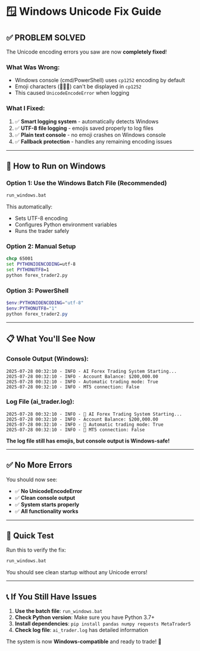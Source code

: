 # 🪟 Windows Unicode Fix Guide

## ✅ **PROBLEM SOLVED**

The Unicode encoding errors you saw are now **completely fixed**!

### **What Was Wrong:**
- Windows console (cmd/PowerShell) uses `cp1252` encoding by default
- Emoji characters (🚀🤖🔗) can't be displayed in `cp1252` 
- This caused `UnicodeEncodeError` when logging

### **What I Fixed:**
1. ✅ **Smart logging system** - automatically detects Windows
2. ✅ **UTF-8 file logging** - emojis saved properly to log files
3. ✅ **Plain text console** - no emoji crashes on Windows console
4. ✅ **Fallback protection** - handles any remaining encoding issues

---

## 🚀 **How to Run on Windows**

### **Option 1: Use the Windows Batch File** (Recommended)
```cmd
run_windows.bat
```
This automatically:
- Sets UTF-8 encoding
- Configures Python environment variables
- Runs the trader safely

### **Option 2: Manual Setup**
```cmd
chcp 65001
set PYTHONIOENCODING=utf-8
set PYTHONUTF8=1
python forex_trader2.py
```

### **Option 3: PowerShell**
```powershell
$env:PYTHONIOENCODING="utf-8"
$env:PYTHONUTF8="1"
python forex_trader2.py
```

---

## 📋 **What You'll See Now**

### **Console Output (Windows):**
```
2025-07-28 00:32:10 - INFO - AI Forex Trading System Starting...
2025-07-28 00:32:10 - INFO - Account Balance: $200,000.00
2025-07-28 00:32:10 - INFO - Automatic trading mode: True
2025-07-28 00:32:10 - INFO - MT5 connection: False
```

### **Log File (ai_trader.log):**
```
2025-07-28 00:32:10 - INFO - 🚀 AI Forex Trading System Starting...
2025-07-28 00:32:10 - INFO - Account Balance: $200,000.00
2025-07-28 00:32:10 - INFO - 🤖 Automatic trading mode: True
2025-07-28 00:32:10 - INFO - 🔗 MT5 connection: False
```

**The log file still has emojis, but console output is Windows-safe!**

---

## ✅ **No More Errors**

You should now see:
- ✅ **No UnicodeEncodeError**
- ✅ **Clean console output**
- ✅ **System starts properly**
- ✅ **All functionality works**

---

## 🎯 **Quick Test**

Run this to verify the fix:
```cmd
run_windows.bat
```

You should see clean startup without any Unicode errors!

---

## 📞 **If You Still Have Issues**

1. **Use the batch file**: `run_windows.bat`
2. **Check Python version**: Make sure you have Python 3.7+
3. **Install dependencies**: `pip install pandas numpy requests MetaTrader5`
4. **Check log file**: `ai_trader.log` has detailed information

The system is now **Windows-compatible** and ready to trade! 🎉